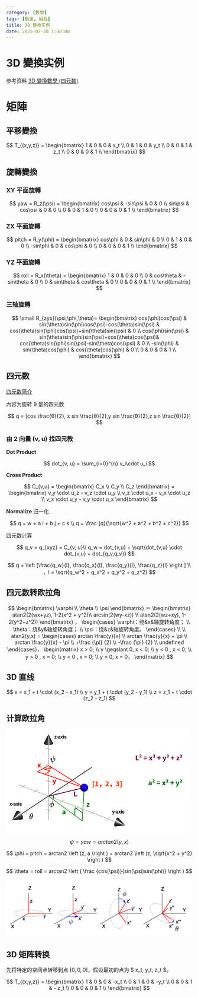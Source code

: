 ```yaml
---
category: [數學]
tags: [動畫, 編程]
title: 3D 變換实例
date: 2025-07-20 1:00:00
---
```


<style>
  table {
    width: 100%
    }
  td {
    vertical-align: center;
    text-align: center;
  }
  table.inputT{
    margin: 10px;
    width: auto;
    margin-left: auto;
    margin-right: auto;
    border: none;
  }
  input{
    text-align: center;
    padding: 0px 10px;
  }
</style>

# 3D 變換实例

参考资料 [3D 變換數學 (四元数)](https://hkdickyko.github.io/%E6%95%B8%E5%AD%B8/3d)


# 矩陣

## 平移變換

$$ T_{(x,y,z)} = \begin{bmatrix}
 1 & 0 & 0 & x_t \\
 0 & 1 & 0 & y_t \\
 0 & 0 & 1 & z_t \\
 0 & 0 & 0 & 1 \\
\end{bmatrix} $$

## 旋轉變換

### XY 平面旋轉

$$ yaw = R_z(\psi) = \begin{bmatrix}
 cos\psi & -sin\psi & 0 & 0 \\
 sin\psi & cos\psi & 0 & 0 \\
 0 & 0 & 1 & 0 \\
 0 & 0 & 0 & 1 \\
\end{bmatrix} $$

### ZX 平面旋轉

$$ pitch = R_y(\phi) = \begin{bmatrix}
 cos\phi & 0 & sin\phi & 0 \\
 0 & 1 & 0 & 0 \\
 -sin\phi & 0 & cos\phi & 0 \\
 0 & 0 & 0 & 1 \\
\end{bmatrix} $$

### YZ 平面旋轉

$$ roll = R_x(\theta) = \begin{bmatrix}
 1 & 0 & 0 & 0 \\
 0 & cos\theta & -sin\theta & 0 \\
 0 & sin\theta & cos\theta & 0 \\
 0 & 0 & 0 & 1 \\
\end{bmatrix} $$

### 三轴旋轉

$$
\small 
R_{zyx}(\psi,\phi,\theta)=
\begin{bmatrix}
 cos(\phi)cos(\psi)  & sin(\theta)sin(\phi)cos(\psi)-cos(\theta)sin(\psi) & cos(\theta)sin(\phi)cos(\psi)+sin(\theta)sin(\psi) & 0 \\
 cos(\phi)sin(\psi)  & sin(\theta)sin(\phi)sin(\psi)+cos(\theta)cos(\psi)& cos(\theta)sin(\phi)sin(\psi)-sin(\theta)cos(\psi) & 0 \\
-sin(\phi) & sin(\theta)cos(\phi) & cos(\theta)cos(\phi) & 0 \\
 0 & 0 & 0 & 1 \\
\end{bmatrix}
$$

## 四元数

[四元数简介](https://hkdickyko.github.io/%E6%95%B8%E5%AD%B8/Quaternions)

內容为旋转 θ 量的四元数

$$
q = [cos \frac{θ}{2}, x sin \frac{θ}{2},y sin \frac{θ}{2},z sin \frac{θ}{2}]
$$

### 由 2 向量 (v, u) 找四元教

**Dot Product**

$$
dot_{v, u} = \sum_{i=0}^{n} v_i\cdot u_i 
$$

**Cross Product** 


$$
C_{v,u} = \begin{bmatrix} C_x \\ C_y \\ C_z \end{bmatrix} = \begin{bmatrix}
v_y \cdot u_z - v_z \cdot u_y \\
v_z \cdot u_x - v_x \cdot u_z \\
v_x \cdot u_y - v_y \cdot u_x
\end{bmatrix}
$$


**Normalize** 归一化

$$
q = w + a i + b j + c k \\
q = \frac {q}{\sqrt{w^2 + a^2 + b^2 + c^2}}
$$

四元数计算

$$
q_v = q_{xyz} = C_{v, u}\\
q_w = dot_{v,u} + \sqrt{dot_{v,u} \cdot  dot_{v,u} + dot_{q_v,q_v}}
$$


$$
q = \left [\frac{q_w}{l}, \frac{q_x}{l}, \frac{q_y}{l}, \frac{q_z}{l} \right ] \\
，l = \sqrt{q_w^2 + q_x^2 + q_y^2 + q_z^2}
$$

## 四元数转欧拉角

$$
\begin{bmatrix} \varphi \\ \theta \\ \psi \end{bmatrix} ＝ \begin{bmatrix}
atan2(2(wx+yz), 1-2(x^2 + y^2)\\
arcsin(2(wy-xz)) \\
atan2(2(wz+xy), 1-2(y^2+z^2))
\end{bmatrix} ， \begin{cases} \varphi：绕&x&轴旋转角度； \\ \theta：绕&y&轴旋转角度； \\ \psi：绕&z&轴旋转角度。 \end{cases}
\\
\\
atan2(y,x) = \begin{cases}
arctan \frac{y}{x} \\
arctan \frac{y}{x} + \pi \\
arctan \frac{y}{x} - \pi \\
+\frac {\pi} {2} \\
-\frac {\pi} {2} \\
undefined
\end{cases}， \begin{matrix}
x > 0; \\
y \geqslant 0, x < 0; \\
y < 0 , x < 0; \\
y > 0 , x = 0; \\
y < 0 , x = 0; \\
y = 0, x = 0。
\end{matrix}
$$

## 3D 直线

$$
x = x_1 + t \cdot (x_2 - x_1) \\
y = y_1 + t \cdot (y_2 - y_1) \\
z = z_1 + t \cdot (z_2 - z_1)
$$


## 计算欧拉角 

![Alt X](../assets/img/math/eularangle.png)

$$
\psi = yaw = arctan2 \left (y, x \right )
$$

$$
\phi = pitch = arctan2 \left (z, a \right ) = arctan2 \left (z, \sqrt{x^2 + y^2} \right )
$$

$$
\theta = roll = arctan2 \left ( \frac {cos(\psi)}{sin(\psi)sin(\phi)} \right )
$$

![Alt X](../assets/img/math/angle_euler_rev.png)


## 3D 矩阵转换


先将特定的空间点转移到点 $[0,0,0]$，假设最初的点为 $ x_t, y_t, z_t $。

$$ T_{(x,y,z)} = \begin{bmatrix}
 1 & 0 & 0 & -x_t \\
 0 & 1 & 0 & -y_t \\
 0 & 0 & 1 & - z_t \\
 0 & 0 & 0 & 1 \\
\end{bmatrix} $$
